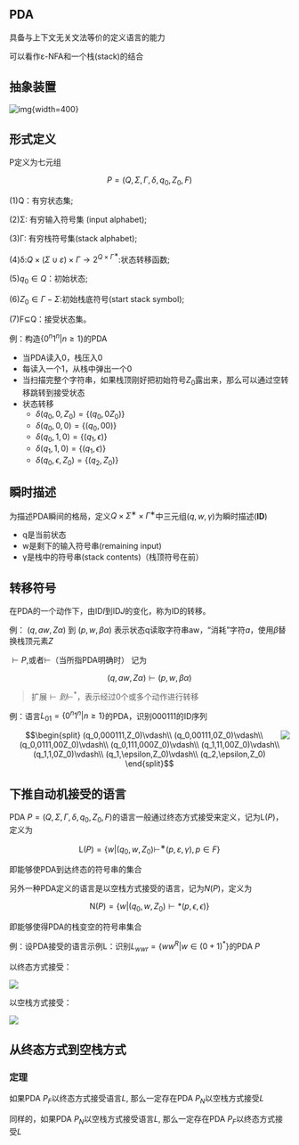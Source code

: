 ## PDA

具备与上下文无关文法等价的定义语言的能力

可以看作ε-NFA和一个栈(stack)的结合

## 抽象装置

![img](https://github.com/DINOREXNB/DINOREXNB.github.io/blob/main/docs/images/xsyy10-1.png?raw=true){width=400}

## 形式定义

P定义为七元组

$$P=(Q,\Sigma,\Gamma,\delta,q_0,Z_0,F)$$

(1)Q：有穷状态集;

(2)Σ: 有穷输入符号集 (input alphabet);

(3)Γ: 有穷栈符号集(stack alphabet);

(4)δ:$Q×(Σ∪{ε})×Γ→ 2^{Q×Γ^∗}$:状态转移函数;

(5)$q_0∈Q$：初始状态;

(6)$Z_0∈Γ−Σ$:初始栈底符号(start stack symbol);

(7)F⊆Q：接受状态集。

例：构造$\{0^n1^n|n≥1\}$的PDA

- 当PDA读入0，栈压入0
- 每读入一个1，从栈中弹出一个0
- 当扫描完整个字符串，如果栈顶刚好把初始符号$Z_0$露出来，那么可以通过空转移跳转到接受状态
- 状态转移
    - $\delta(q_0,0,Z_0)=\{(q_0,0Z_0)\}$
    - $\delta(q_0,0,0)=\{(q_0,00)\}$
    - $\delta(q_0,1,0)=\{(q_1,\epsilon)\}$
    - $\delta(q_1,1,0)=\{(q_1,\epsilon)\}$
    - $\delta(q_0,\epsilon,Z_0)=\{(q_2,Z_0)\}$

## 瞬时描述

为描述PDA瞬间的格局，定义$Q×Σ^∗×{Γ^∗}$中三元组$(q,w,γ)$为瞬时描述(**ID**)

- q是当前状态
- w是剩下的输入符号串(remaining input)
- γ是栈中的符号串(stack contents)（栈顶符号在前）


## 转移符号

在PDA的一个动作下，由$\text{ID} I$到$\text{ID} J$的变化，称为$\text{ID}$的转移。

例： $(q, aw, Zα)$ 到 $(p, w, βα)$ 表示状态q读取字符串aw，“消耗”字符$a$，使用$\beta$替换栈顶元素$Z$

$⊢P$,或者$⊢$（当所指PDA明确时） 记为

$$(q, aw, Zα)⊢(p, w, βα)$$

> 扩展$\vdash 到\vdash^*$，表示经过0个或多个动作进行转移

例：语言$L_{01}=\{0^n1^n|n≥1\}$的PDA，识别000111的ID序列

<img src="https://github.com/DINOREXNB/DINOREXNB.github.io/blob/main/docs/images/xsyy10-2.png?raw=true" align=right>

$$\begin{split}
    (q_0,000111,Z_0)\vdash\\
    (q_0,00111,0Z_0)\vdash\\
    (q_0,0111,00Z_0)\vdash\\
    (q_0,111,000Z_0)\vdash\\
    (q_1,11,00Z_0)\vdash\\
    (q_1,1,0Z_0)\vdash\\
    (q_1,\epsilon,Z_0)\vdash\\
    (q_2,\epsilon,Z_0)
\end{split}$$

## 下推自动机接受的语言

PDA $P = (Q, Σ, Γ, δ, q_0, Z_0, F)$的语言一般通过终态方式接受来定义，记为$\text{L}(P)$，定义为

$$\text{L}(P)= \{w |(q_0, w,Z_0)⊢^∗(p, ε, γ), p ∈ F\}$$

即能够使PDA到达终态的符号串的集合

另外一种PDA定义的语言是以空栈方式接受的语言，记为$N(P)$，定义为

$$\text{N}(P)=\{w|(q_0,w,Z_0)\vdash* (p,\epsilon,\epsilon)\}$$

即能够使得PDA的栈变空的符号串集合

例：设PDA接受的语言示例L：识别$L_{wwr}=\{ww^R|w\in (0+1)^*\}$的PDA $P$

以终态方式接受：

<img src="https://github.com/DINOREXNB/DINOREXNB.github.io/blob/main/docs/images/xsyy10-3.png?raw=true">

以空栈方式接受：

<img src="https://github.com/DINOREXNB/DINOREXNB.github.io/blob/main/docs/images/xsyy10-4.png?raw=true">

## 从终态方式到空栈方式

### 定理

如果PDA $P_F$以终态方式接受语言$L$, 那么一定存在PDA $P_N$以空栈方式接受$L$

同样的，如果PDA $P_N$以空栈方式接受语言$L$, 那么一定存在PDA $P_F$以终态方式接受$L$